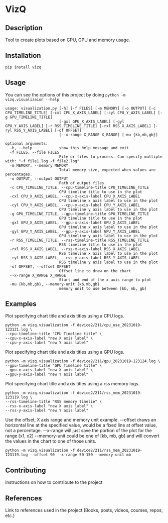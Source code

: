 # VizQ

## Description
Tool to create plots based on CPU, GPU and memory usage.

## Installation
```
pip install vizq
```

## Usage
You can see the options of this project by doing `python -m vizq.visualizaion --help`

```
usage: visualization.py [-h] [-f FILES] [-m MEMORY] [-o OUTPUT] [-c CPU_TIMELINE_TITLE] [-cxl CPU_X_AXIS_LABEL] [-cyl CPU_Y_AXIS_LABEL] [-g GPU_TIMELINE_TITLE]
                        [-gxl GPU_X_AXIS_LABEL] [-gyl GPU_Y_AXIS_LABEL] [-r RSS_TIMELINE_TITLE] [-rxl RSS_X_AXIS_LABEL] [-ryl RSS_Y_AXIS_LABEL] [-of OFFSET]
                        [--x-range X_RANGE X_RANGE] [-mu {kb,mb,gb}]

optional arguments:
  -h, --help            show this help message and exit
  -f FILES, --file FILES
                        File or files to process. Can specify multiple with: "-f file1.log -f file2.log"
  -m MEMORY, --memory MEMORY
                        Total memory size, expected when values are percentages.
  -o OUTPUT, --output OUTPUT
                        Path of output files.
  -c CPU_TIMELINE_TITLE, --cpu-timeline-title CPU_TIMELINE_TITLE
                        CPU timeline title to use in the plot
  -cxl CPU_X_AXIS_LABEL, --cpu-x-axis-label CPU_X_AXIS_LABEL
                        CPU timeline x axis label to use in the plot
  -cyl CPU_Y_AXIS_LABEL, --cpu-y-axis-label CPU_Y_AXIS_LABEL
                        CPU timeline y axis label to use in the plot
  -g GPU_TIMELINE_TITLE, --gpu-timeline-title GPU_TIMELINE_TITLE
                        GPU timeline title to use in the plot
  -gxl GPU_X_AXIS_LABEL, --gpu-x-axis-label GPU_X_AXIS_LABEL
                        GPU timeline x axis label to use in the plot
  -gyl GPU_Y_AXIS_LABEL, --gpu-y-axis-label GPU_Y_AXIS_LABEL
                        GPU timeline y axis label to use in the plot
  -r RSS_TIMELINE_TITLE, --rss-timeline-title RSS_TIMELINE_TITLE
                        RSS timeline title to use in the plot
  -rxl RSS_X_AXIS_LABEL, --rss-x-axis-label RSS_X_AXIS_LABEL
                        RSS timeline x axis label to use in the plot
  -ryl RSS_Y_AXIS_LABEL, --rss-y-axis-label RSS_Y_AXIS_LABEL
                        RSS timeline y axis label to use in the plot
  -of OFFSET, --offset OFFSET
                        Offset line to draw on the chart
  --x-range X_RANGE X_RANGE
                        Start and end of the x axis range to plot
  -mu {kb,mb,gb}, --memory-unit {kb,mb,gb}
                        memory unit to use between [kb, mb, gb]
```

## Examples

Plot specifying chart title and axis titles using a CPU logs.
```
python -m vizq.visualization -f device2/211/cpu_use_20231019-123121.log \
--cpu-timeline-title "CPU Timeline title" \
--cpu-x-axis-label "new X axis label" \
--cpu-y-axis-label "new Y axis label"
```

Plot specifying chart title and axis titles using a GPU logs.

```
python -m vizq.visualization -f device2/211/gpu_20231019-123124.log \
--gpu-timeline-title "GPU Timeline title" \
--gpu-x-axis-label "new X axis label" \
--gpu-y-axis-label "new Y axis label"
```

Plot specifying chart title and axis titles using a rss memory logs.

```
python -m vizq.visualization -f device2/211/rss_mem_20231019-123119.log \
--rss-timeline-title "RSS memory timelie" \
--rss-x-axis-label "new X axis label" \
--rss-y-axis-label "new Y axis label"
```

Use the offset, X axis range and memory unit example.
--offset draws an horizontal line at the specified value, would be a fixed line at offset value, not a percentage.
--x-range will just save the portion of the plot for the range [x1, x2]
--memory-unit could be one of [kb, mb, gb] and will convert the values in the chart to one of those units.
```
python -m vizq.visualization -f device2/211/rss_mem_20231019-123119.log --offset 90 --x-range 50 150 --memory-unit mb
```


## Contributing
Instructions on how to contribute to the project

## References
Link to references used in the project (Books, posts, videos, courses, repos, etc.)
